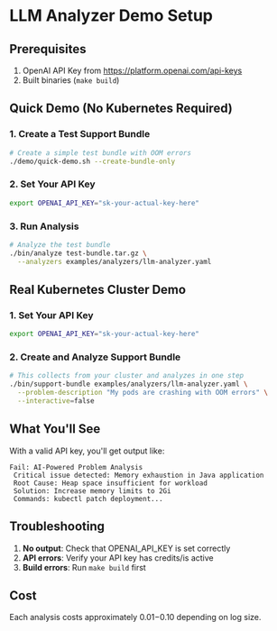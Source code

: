 # LLM Analyzer Demo Setup

## Prerequisites
1. OpenAI API Key from https://platform.openai.com/api-keys
2. Built binaries (`make build`)

## Quick Demo (No Kubernetes Required)

### 1. Create a Test Support Bundle
```bash
# Create a simple test bundle with OOM errors
./demo/quick-demo.sh --create-bundle-only
```

### 2. Set Your API Key
```bash
export OPENAI_API_KEY="sk-your-actual-key-here"
```

### 3. Run Analysis
```bash
# Analyze the test bundle
./bin/analyze test-bundle.tar.gz \
  --analyzers examples/analyzers/llm-analyzer.yaml
```

## Real Kubernetes Cluster Demo

### 1. Set Your API Key
```bash
export OPENAI_API_KEY="sk-your-actual-key-here"
```

### 2. Create and Analyze Support Bundle
```bash
# This collects from your cluster and analyzes in one step
./bin/support-bundle examples/analyzers/llm-analyzer.yaml \
  --problem-description "My pods are crashing with OOM errors" \
  --interactive=false
```

## What You'll See

With a valid API key, you'll get output like:
```
Fail: AI-Powered Problem Analysis
 Critical issue detected: Memory exhaustion in Java application
 Root Cause: Heap space insufficient for workload
 Solution: Increase memory limits to 2Gi
 Commands: kubectl patch deployment...
```

## Troubleshooting

1. **No output**: Check that OPENAI_API_KEY is set correctly
2. **API errors**: Verify your API key has credits/is active
3. **Build errors**: Run `make build` first

## Cost
Each analysis costs approximately $0.01-$0.10 depending on log size.